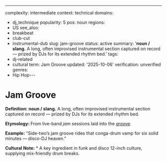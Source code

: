 ---
complexity: intermediate
context: technical
domains:
- dj_technique
popularity: 5
pos: noun
regions:
- US
see_also:
- breakbeat
- club-cut
- instrumental-dub
slug: jam-groove
status: active
summary: '**noun / slang.** A long, often improvised instrumental section captured
  on record — prized by DJs for its extended rhythm bed.'
tags:
- dj-related
- cultural
term: Jam Groove
updated: '2025-10-06'
verification: unverified
genres:
- Hip Hop---

# Jam Groove

**Definition:** **noun / slang.** A long, often improvised instrumental section captured on record — prized by DJs for its extended rhythm bed.

**Etymology:** From live-band *jam* sessions laid into the *[groove](../g/groove-wear.md).*

**Example:** “Side-two’s jam groove rides that conga-drum vamp for six solid minutes — disco-DJ heaven.”

**Cultural Note:** * A key ingredient in funk and disco 12-inch culture, supplying mix-friendly drum breaks.

